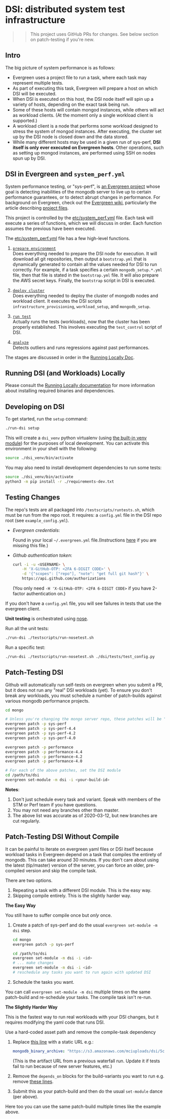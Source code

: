 # DSI: distributed system test infrastructure

> > This project uses GitHub PRs for changes. See below section on patch-testing if you're new.

## Intro

The big picture of system performance is as follows:

-   Evergreen uses a project file to run a task, where each task may represent multiple tests.
-   As part of executing this task, Evergreen will prepare a host on which DSI will be executed.
-   When DSI is executed on this host, the DSI node itself will spin up a variety of hosts, depending on the exact task being run.
-   Some of these hosts will contain mongod instances, while others will act as workload clients. (At the moment only a single workload client is supported.)
-   A workload client is a node that performs some workload designed to stress the system of mongod instances. After executing, the cluster set up by the DSI node is closed down and the data stored.
-   While many different hosts may be used in a given run of sys-perf, **DSI itself is only ever executed on Evergreen hosts**. Other operations, such as setting up mongod instances, are performed using SSH on nodes spun up by DSI.

## DSI in Evergreen and `system_perf.yml`

System performance testing, or "sys-perf", is [an Evergreen project][waterfall] whose goal is detecting inabilities of the mongodb server to live up to certain performance guarantees, or to detect abrupt changes in performance. For background on Evergreen, check out the [Evergreen wiki][evgwiki], particularly the article describing [project files][evgprx].

This project is controlled by the [etc/system_perf.yml][pyml] file. Each task will execute a series of functions, which we will discuss in order. Each function assumes the previous have been executed.

The [etc/system_perf.yml][pyml] file has a few high-level functions.

1.  [`prepare environment`][prep]  
    Does everything needed to prepare the DSI node for execution. It will download all git repositories, then output a `bootstrap.yml` that is dynamically generated to contain all the values needed for DSI to run correctly. For example, if a task specifies a certain `mongodb_setup.*.yml` file, then that file is stated in the `bootstrap.yml` file. It will also prepare the AWS secret keys. Finally, the `bootstrap` script in DSI is executed.

2.  [`deploy cluster`][deploy]  
    Does everything needed to deploy the cluster of mongodb nodes and workload client. It executes the DSI scripts `infrastructure_provisioning`, `workload_setup`, and `mongodb_setup`.

3.  [`run test`][runtest]  
    Actually runs the tests (workloads), now that the cluster has been properly established. This involves executing the `test_control` script of DSI.

4.  [`analyze`][analyze]  
    Detects outliers and runs regressions against past performances.

The stages are discussed in order in the [Running Locally Doc](./RUNNING_LOCALLY.md).

  [waterfall]: https://evergreen.mongodb.com/waterfall/sys-perf
  [evgwiki]: https://github.com/evergreen-ci/evergreen/wiki
  [evgprx]: https://github.com/evergreen-ci/evergreen/wiki/Project-Files
  [pyml]: https://github.com/mongodb/mongo/blob/master/etc/system_perf.yml
  [prep]: https://github.com/mongodb/mongo/blob/ec0bf809b1b60c4edc32146ed971222c30f9d8fa/etc/system_perf.yml#L199
  [deploy]: https://github.com/mongodb/mongo/blob/ec0bf809b1b60c4edc32146ed971222c30f9d8fa/etc/system_perf.yml#L298
  [runtest]: https://github.com/mongodb/mongo/blob/ec0bf809b1b60c4edc32146ed971222c30f9d8fa/etc/system_perf.yml#L310
  [analyze]: https://github.com/mongodb/mongo/blob/ec0bf809b1b60c4edc32146ed971222c30f9d8fa/etc/system_perf.yml#L325


## Running DSI (and Workloads) Locally

Please consult the [Running Locally documentation](./RUNNING_DSI_LOCALLY.md) for more information about installing required binaries and dependencies.

## Developing on DSI

To get started, run the `setup` command:

```sh
./run-dsi setup
```

This will create a `dsi_venv` python virtualenv (using [the built-in venv module](https://docs.python.org/3.7/library/venv.html)) for the purposes of local development. You can activate this environment in your shell with the following:

```sh
source ./dsi_venv/bin/activate
```

You may also need to install development dependencies to run some tests:

```sh
source ./dsi_venv/bin/activate
python3 -m pip install -r ./requirements-dev.txt
```

## Testing Changes

The repo's tests are all packaged into `/testscripts/runtests.sh`, which must be run from the repo root. It requires: a `config.yml` file in the DSI repo root (see `example_config.yml`).

-   *Evergreen credentials*:

    Found in your local `~/.evergreen.yml` file.(Instructions [here](http://evergreen.mongodb.com/settings) if you are missing this file.)

-   *Github authentication token*:

    ```sh
    curl -i -u <USERNAME> \
        -H 'X-GitHub-OTP: <2FA 6-DIGIT CODE>' \
        -d '{"scopes": ["repo"], "note": "get full git hash"}' \
        https://api.github.com/authorizations
    ```

    (You only need `-H 'X-GitHub-OTP: <2FA 6-DIGIT CODE>` if you have 2-factor authentication on.) 

If you don't have a `config.yml` file, you will see failures in tests that use the evergreen client.

**Unit testing** is orchestrated using [nose](https://pypi.org/project/nose/).

Run all the unit tests:

```sh
./run-dsi ./testscripts/run-nosetest.sh
```

Run a specific test:

```sh
./run-dsi ./testscripts/run-nosetest.sh ./dsi/tests/test_config.py
```


## Patch-Testing DSI

Github will automatically run self-tests on evergreen when you submit a PR, but it does not run any "real" DSI workloads (yet). To ensure you don't break any workloads, you must schedule a number of patch-builds against various mongodb performance projects.

```sh
cd mongo

# Unless you're changing the mongo server repo, these patches will be "empty".
evergreen patch -p sys-perf
evergreen patch -p sys-perf-4.4
evergreen patch -p sys-perf-4.2
evergreen patch -p sys-perf-4.0

evergreen patch -p performance
evergreen patch -p performance-4.4
evergreen patch -p performance-4.2
evergreen patch -p performance-4.0

# For each of the above patches, set the DSI module
cd /path/to/dsi
evergreen set-module -m dsi -i <your-build-id>
```

**Notes**:

1. Don't just schedule every task and variant. Speak with members of the STM or Perf team if you have questions.
2. You may not need any branches other than master.
3. The above list was accurate as of 2020-03-12, but new branches are cut regularly.

## Patch-Testing DSI Without Compile

It can be painful to iterate on evergreen yaml files or DSI itself because workload tasks in Evergreen depend on a task that compiles the entirety of mongodb. This can take around 30 minutes. If you don't care about using the latest (tip/master) version of the server, you can force an older, pre-compiled version and skip the compile task.

There are two options.

1.  Repeating a task with a different DSI module. This is the easy way.
2.  Skipping compile entirely. This is the slightly harder way.

**The Easy Way**

You still have to suffer compile once but *only* once.

1.  Create a patch of sys-perf and do the usual `evergreen set-module -m dsi` step.

    ```sh
    cd mongo
    evergreen patch -p sys-perf

    cd /path/to/dsi
    evergreen set-module -m dsi -i <id>
    # ... make changes
    evergreen set-module -m dsi -i <id>
    # reschedule any tasks you want to run again with updated DSI
    ```

2.  Schedule the tasks you want.

You can call `evergreen set-module -m dsi` multiple times on the same patch-build and re-schedule your tasks. The compile task isn't re-run.

**The Slightly Harder Way**

This is the fastest way to run real workloads with your DSI changes, but it requires modifying the yaml code that runs DSI.

Use a hard-coded asset path and remove the compile-task dependency

1.  Replace [this line](https://github.com/mongodb/mongo/blob/ce3261545db4767f18e390c50d59c6530e948655/etc/system_perf.yml#L231) with a static URL e.g.:

    ```yaml
    mongodb_binary_archive: "https://s3.amazonaws.com/mciuploads/dsi/5c8685d3850e61268dd41be1/447847d93d6e0a21b018d5df45528e815c7c13d8/linux/mongodb-5c8685d3850e61268dd41be1.tar.gz"
    ```

    (This is the artifact URL from a previous waterfall run. Update it if tests fail to run because of new server features, etc.)

2.  Remove the `depends_on` blocks for the build-variants you want to run e.g. remove [these lines](https://github.com/mongodb/mongo/blob/ce3261545db4767f18e390c50d59c6530e948655/etc/system_perf.yml#L1007-L10090).

3.  Submit this as your patch-build and then do the usual `set-module` dance (per above).

Here too you can use the same patch-build multiple times like the example above.

